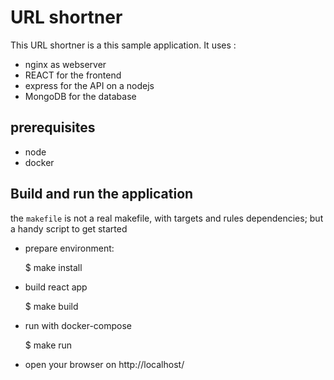 # URL shortner

This URL shortner is a this sample application. It uses :
- nginx as webserver
- REACT for the frontend
- express for the API on a nodejs
- MongoDB for the database

## prerequisites

- node
- docker

## Build and run the application

the `makefile` is not a real makefile, with targets and rules dependencies; but a handy script to get started

- prepare environment:

    $ make install

- build react app

    $ make build

- run with docker-compose

    $ make run

- open your browser on http://localhost/

